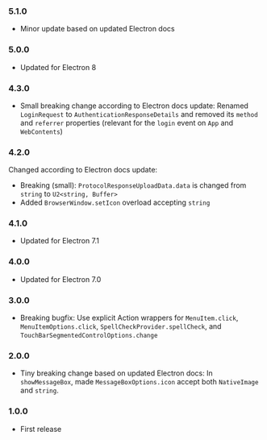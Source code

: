 ### 5.1.0

* Minor update based on updated Electron docs

### 5.0.0

* Updated for Electron 8

### 4.3.0

* Small breaking change according to Electron docs update: Renamed `LoginRequest` to `AuthenticationResponseDetails` and removed its `method` and `referrer` properties  (relevant for the `login` event on `App` and `WebContents`)

### 4.2.0

Changed according to Electron docs update:
 - Breaking (small): `ProtocolResponseUploadData.data` is changed from `string` to `U2<string, Buffer>`
 - Added `BrowserWindow.setIcon` overload accepting `string`

### 4.1.0

* Updated for Electron 7.1

### 4.0.0

* Updated for Electron 7.0

### 3.0.0

* Breaking bugfix: Use explicit Action wrappers for `MenuItem.click`, `MenuItemOptions.click`, `SpellCheckProvider.spellCheck`, and `TouchBarSegmentedControlOptions.change`

### 2.0.0

* Tiny breaking change based on updated Electron docs: In `showMessageBox`, made `MessageBoxOptions.icon` accept both `NativeImage` and `string`.


### 1.0.0

* First release
